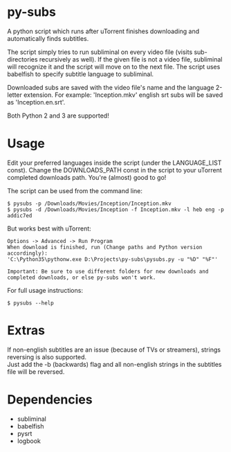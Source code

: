 py-subs
====================

A python script which runs after uTorrent finishes downloading and automatically finds subtitles.

The script simply tries to run subliminal on every video file (visits sub-directories recursively as well).
If the given file is not a video file, subliminal will recognize it and the script will move on to the next file.
The script uses babelfish to specify subtitle language to subliminal.

Downloaded subs are saved with the video file's name and the language 2-letter extension.
For example: 'Inception.mkv' english srt subs will be saved as 'Inception.en.srt'.

Both Python 2 and 3 are supported!

Usage
====================
Edit your preferred languages inside the script (under the LANGUAGE_LIST const).
Change the DOWNLOADS_PATH const in the script to your uTorrent completed downloads path.
You're (almost) good to go!

The script can be used from the command line:

	$ pysubs -p /Downloads/Movies/Inception/Inception.mkv
	$ pysubs -d /Downloads/Movies/Inception -f Inception.mkv -l heb eng -p addic7ed

But works best with uTorrent:

    Options -> Advanced -> Run Program
    When download is finished, run (Change paths and Python version accordingly): 
	'C:\Python35\pythonw.exe D:\Projects\py-subs\pysubs.py -u "%D" "%F"'
	
	Important: Be sure to use different folders for new downloads and completed downloads, or else py-subs won't work.
	
For full usage instructions:
    
    $ pysubs --help

Extras
====================
If non-english subtitles are an issue (because of TVs or streamers), strings reversing is also supported.  
Just add the -b (backwards) flag and all non-english strings in the subtitles file will be reversed.
	
Dependencies
====================
* subliminal
* babelfish
* pysrt
* logbook
